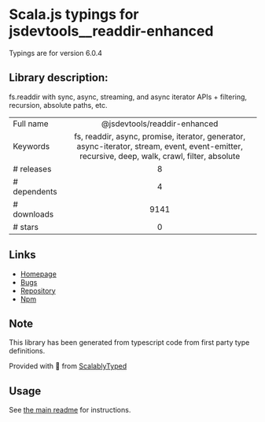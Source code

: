 
# Scala.js typings for jsdevtools__readdir-enhanced

Typings are for version 6.0.4

## Library description:
fs.readdir with sync, async, streaming, and async iterator APIs + filtering, recursion, absolute paths, etc.

|                    |                 |
| ------------------ | :-------------: |
| Full name          | @jsdevtools/readdir-enhanced |
| Keywords           | fs, readdir, async, promise, iterator, generator, async-iterator, stream, event, event-emitter, recursive, deep, walk, crawl, filter, absolute |
| # releases         | 8 |
| # dependents       | 4 |
| # downloads        | 9141 |
| # stars            | 0 |

## Links
- [Homepage](https://jstools.dev/readdir-enhanced)
- [Bugs](https://github.com/JS-DevTools/readdir-enhanced/issues)
- [Repository](https://github.com/JS-DevTools/readdir-enhanced)
- [Npm](https://www.npmjs.com/package/%40jsdevtools%2Freaddir-enhanced)
    


## Note
This library has been generated from typescript code from first party type definitions.

Provided with :purple_heart: from [ScalablyTyped](https://github.com/oyvindberg/ScalablyTyped)

## Usage
See [the main readme](../../readme.md) for instructions.



